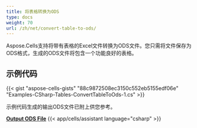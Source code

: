 ```yaml
---
title: 将表格转换为ODS
type: docs
weight: 70
url: /zh/net/convert-table-to-ods/
---
```


Aspose.Cells支持将带有表格的Excel文件转换为ODS文件。您只需将文件保存为ODS格式，生成的ODS文件将包含一个功能良好的表格。

## 示例代码

{{< gist "aspose-cells-gists" "88c9872508ec3150c552eb5155edf06e" "Examples-CSharp-Tables-ConvertTableToOds-1.cs" >}}

示例代码生成的输出ODS文件已附上供您参考。

[**Output ODS File**](ConvertTableToOds_out.ods)
{{< app/cells/assistant language="csharp" >}}
